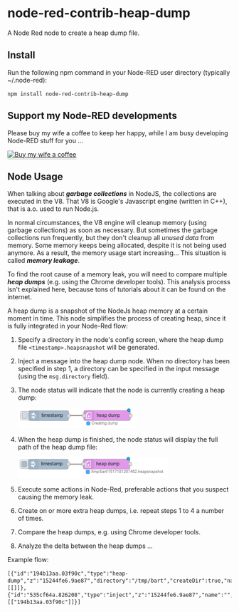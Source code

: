 # node-red-contrib-heap-dump
 A Node Red node to create a heap dump file.

## Install
Run the following npm command in your Node-RED user directory (typically ~/.node-red):
```
npm install node-red-contrib-heap-dump
```

## Support my Node-RED developments

Please buy my wife a coffee to keep her happy, while I am busy developing Node-RED stuff for you ...

<a href="https://www.buymeacoffee.com/bartbutenaers" target="_blank"><img src="https://www.buymeacoffee.com/assets/img/custom_images/orange_img.png" alt="Buy my wife a coffee" style="height: 41px !important;width: 174px !important;box-shadow: 0px 3px 2px 0px rgba(190, 190, 190, 0.5) !important;-webkit-box-shadow: 0px 3px 2px 0px rgba(190, 190, 190, 0.5) !important;" ></a>

## Node Usage
When talking about ***garbage collections*** in NodeJS, the collections are executed in the V8. That V8 is Google's Javascript engine (written in C++), that is a.o. used to run Node.js.

In normal circumstances, the V8 engine will cleanup memory (using garbage collections) as soon as necessary.  But sometimes the garbage collections run frequently, but they don't cleanup all *unused data* from memory.  Some memory keeps being allocated, despite it is not being used anymore.  As a result, the memory usage start increasing...  This situation is called ***memory leakage***.

To find the root cause of a memory leak, you will need to compare multiple ***heap dumps*** (e.g. using the Chrome developer tools).  This analysis process isn't explained here, because tons of tutorials about it can be found on the internet.

A heap dump is a snapshot of the NodeJs heap memory at a certain moment in time.  This node simplifies the process of creating heap, since it is fully integrated in your Node-Red flow:

1. Specify a directory in the node's config screen, where the heap dump file `<timestamp>.heapsnapshot` will be generated.

2. Inject a message into the heap dump node.  When no directory has been specified in step 1, a directory can be specified in the input message (using the `msg.directory` field).

3. The node status will indicate that the node is currently creating a heap dump:

    ![Trigger heap dump](https://raw.githubusercontent.com/bartbutenaers/node-red-contrib-heap-dump/master/images/heap_dump.png)

4. When the heap dump is finished, the node status will display the full path of the heap dump file:

    ![Heap dump done](https://raw.githubusercontent.com/bartbutenaers/node-red-contrib-heap-dump/master/images/heap_dump_done.png)

5. Execute some actions in Node-Red, preferable actions that you suspect causing the memory leak.

6. Create on or more extra heap dumps, i.e. repeat steps 1 to 4 a number of times.

7. Compare the heap dumps, e.g. using Chrome developer tools.

8. Analyze the delta between the heap dumps ...

Example flow:
```
[{"id":"194b13aa.03f90c","type":"heap-dump","z":"15244fe6.9ae87","directory":"/tmp/bart","createDir":true,"name":"","x":1120.1668167114258,"y":325.33335304260254,"wires":[[]]},{"id":"535cf64a.826208","type":"inject","z":"15244fe6.9ae87","name":"","topic":"","payload":"","payloadType":"date","repeat":"","crontab":"","once":false,"x":945.166748046875,"y":325.66668701171875,"wires":[["194b13aa.03f90c"]]}]
```
